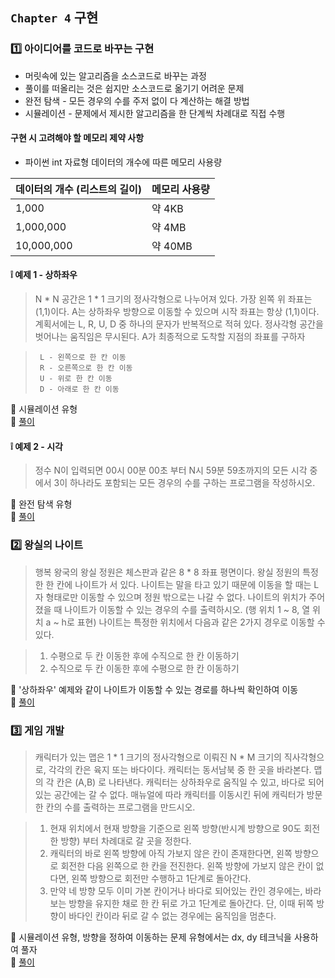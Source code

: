 ## `Chapter 4` 구현

### :one: 아이디어를 코드로 바꾸는 구현
- 머릿속에 있는 알고리즘을 소스코드로 바꾸는 과정
- 풀이를 떠올리는 것은 쉽지만 소스코드로 옮기기 어려운 문제
- 완전 탐색 - 모든 경우의 수를 주저 없이 다 계산하는 해결 방법
- 시뮬레이션 - 문제에서 제시한 알고리즘을 한 단계씩 차례대로 직접 수행

#### 구현 시 고려해야 할 메모리 제약 사항

- 파이썬 int 자료형 데이터의 개수에 따른 메모리 사용량

|데이터의 개수 (리스트의 길이)|메모리 사용량|
|------|---|
|1,000|약 4KB|
|1,000,000|약 4MB|
|10,000,000|약 40MB|

#### :grey_exclamation: 예제 1 - 상하좌우
> N * N 공간은 1 * 1 크기의 정사각형으로 나누어져 있다. 가장 왼쪽 위 좌표는 (1,1)이다. 
A는 상하좌우 방향으로 이동할 수 있으며 시작 좌표는 항상 (1,1)이다.
계획서에는 L, R, U, D 중 하나의 문자가 반복적으로 적혀 있다. 정사각형 공간을 벗어나는 움직임은 무시된다. 
A가 최종적으로 도착할 지점의 좌표를 구하자

> ` L - 왼쪽으로 한 칸 이동`   
` R - 오른쪽으로 한 칸 이동`   
` U - 위로 한 칸 이동`   
` D - 아래로 한 칸 이동` 


:speech_balloon: 시뮬레이션 유형  
:thought_balloon: [풀이](https://github.com/JeongEunJi1127/Algorithm/blob/master/%EC%9D%B4%EA%B2%83%EC%9D%B4%20%EC%BD%94%EB%94%A9%20%ED%85%8C%EC%8A%A4%ED%8A%B8%EB%8B%A4/Chapter%204%20%EA%B5%AC%ED%98%84/%EC%83%81%ED%95%98%EC%A2%8C%EC%9A%B0.py)

#### :grey_exclamation: 예제 2  - 시각
> 정수 N이 입력되면 00시 00분 00초 부터 N시 59분 59초까지의 모든 시각 중에서
 3이 하나라도 포함되는 모든 경우의 수를 구하는 프로그램을 작성하시오.
 
:speech_balloon: 완전 탐색 유형  
:thought_balloon: [풀이](https://github.com/JeongEunJi1127/Algorithm/blob/master/%EC%9D%B4%EA%B2%83%EC%9D%B4%20%EC%BD%94%EB%94%A9%20%ED%85%8C%EC%8A%A4%ED%8A%B8%EB%8B%A4/Chapter%204%20%EA%B5%AC%ED%98%84/%EC%8B%9C%EA%B0%81.py)


### :two: 왕실의 나이트
> 행복 왕국의 왕실 정원은 체스판과 같은 8 * 8 좌표 평면이다. 왕실 정원의 특정한 한 칸에 나이트가 서 있다. 
나이트는 말을 타고 있기 때문에 이동을 할 때는 L자 형태로만 이동할 수 있으며 정원 밖으로는 나갈 수 없다. 
나이트의 위치가 주어졌을 때 나이트가 이동할 수 있는 경우의 수를 출력하시오. (행 위치 1 ~ 8, 열 위치 a ~ h로 표현)
나이트는 특정한 위치에서 다음과 같은 2가지 경우로 이동할 수 있다.

> 1. 수평으로 두 칸 이동한 후에 수직으로 한 칸 이동하기
> 2. 수직으로 두 칸 이동한 후에 수평으로 한 칸 이동하기

:speech_balloon: '상하좌우' 예제와 같이 나이트가 이동할 수 있는 경로를 하나씩 확인하여 이동   
:thought_balloon: [풀이](https://github.com/JeongEunJi1127/Algorithm/blob/master/%EC%9D%B4%EA%B2%83%EC%9D%B4%20%EC%BD%94%EB%94%A9%20%ED%85%8C%EC%8A%A4%ED%8A%B8%EB%8B%A4/Chapter%204%20%EA%B5%AC%ED%98%84/%EC%99%95%EC%8B%A4%EC%9D%98%20%EB%82%98%EC%9D%B4%ED%8A%B8.py)

### :three: 게임 개발
> 캐릭터가 있는 맵은 1 * 1 크기의 정사각형으로 이뤄진 N * M 크기의 직사각형으로, 각각의 칸은 육지 또는 바다이다.
> 캐릭터는 동서남북 중 한 곳을 바라본다. 맵의 각 칸은 (A,B) 로 나타낸다.
> 캐릭터는 상하좌우로 움직일 수 있고, 바다로 되어 있는 공간에는 갈 수 없다.
> 매뉴얼에 따라 캐릭터를 이동시킨 뒤에 캐릭터가 방문한 칸의 수를 출력하는 프로그램을 만드시오.

> 1. 현재 위치에서 현재 방향을 기준으로 왼쪽 방향(반시계 방향으로 90도 회전한 방향) 부터 차례대로 갈 곳을 정한다.
> 2. 캐릭터의 바로 왼쪽 방향에 아직 가보지 않은 칸이 존재한다면, 왼쪽 방향으로 회전한 다음 왼쪽으로 한 칸을 전진한다. 왼쪽 방향에 가보지 않은 칸이 없다면, 왼쪽 방향으로 회전만 수행하고 1단계로 돌아간다.
> 3. 만약 네 방향 모두 이미 가본 칸이거나 바다로 되어있는 칸인 경우에는, 바라보는 방향을 유지한 채로 한 칸 뒤로 가고 1단계로 돌아간다. 단, 이때 뒤쪽 방향이 바다인 칸이라 뒤로 갈 수 없는 경우에는 움직임을 멈춘다. 

:speech_balloon: 시뮬레이션 유형, 방향을 정하여 이동하는 문제 유형에서는 dx, dy 테크닉을 사용하여 풀자    
:thought_balloon: [풀이](https://github.com/JeongEunJi1127/Algorithm/blob/master/%EC%9D%B4%EA%B2%83%EC%9D%B4%20%EC%BD%94%EB%94%A9%20%ED%85%8C%EC%8A%A4%ED%8A%B8%EB%8B%A4/Chapter%204%20%EA%B5%AC%ED%98%84/%EA%B2%8C%EC%9E%84%20%EA%B0%9C%EB%B0%9C.py)
